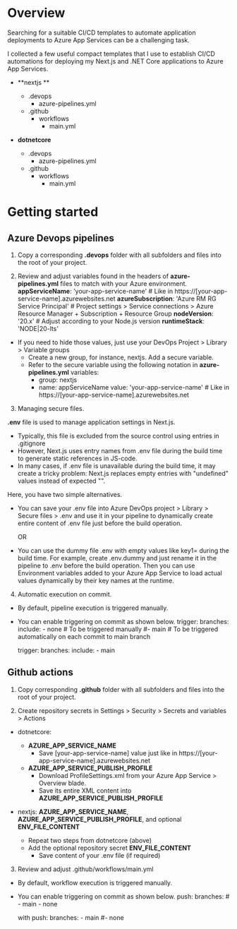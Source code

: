# Overview

Searching for a suitable CI/CD templates to automate application deployments to Azure App Services can be a challenging task.

I collected a few useful compact templates that I use to establish CI/CD automations for deploying my Next.js and .NET Core applications to Azure App Services.
- **nextjs **
  - .devops
    - azure-pipelines.yml
  - .github
    - workflows
      - main.yml

- **dotnetcore**
  - .devops
    - azure-pipelines.yml
  - .github
    - workflows
      - main.yml

# Getting started

## Azure Devops pipelines

1. Copy a corresponding **.devops** folder with all subfolders and files into the root of your project.

2. Review and adjust variables found in the headers of **azure-pipelines.yml** files to match with your Azure environment.
  **appServiceName**: 'your-app-service-name' # Like in https://[your-app-service-name].azurewebsites.net
  **azureSubscription**: 'Azure RM RG Service Principal' # Project settings > Service connections > Azure Resource Manager + Subscription + Resource Group
  **nodeVersion**: '20.x' # Adjust according to your Node.js version
  **runtimeStack**: 'NODE|20-lts'

  - If you need to hide those values, just use your DevOps Project > Library > Variable groups
    - Create a new group, for instance, nextjs. Add a secure variable.
    - Refer to the secure variable using the following notation in **azure-pipelines.yml**
      variables:
      - group: nextjs
      - name: appServiceName
        value: 'your-app-service-name' # Like in https://[your-app-service-name].azurewebsites.net
    
3. Managing secure files.

**.env** file is used to manage application settings in Next.js.
- Typically, this file is excluded from the source control using entries in .gitignore
- However, Next.js uses entry names from .env file during the build time to generate static references in JS-code.
- In many cases, if .env file is unavailable during the build time, it may create a tricky problem: 
  Next.js replaces empty entries with "undefined" values instead of expected "".

Here, you have two simple alternatives. 
- You can save your .env file into Azure DevOps project  > Library > Secure files > .env
  and use it in your pipeline to dynamically create entire content of .env file just before the build operation.
  
  OR
  
- You can use the dummy file .env with empty values like key1= during the build time. 
  For example, create .env.dummy and just rename it in the pipeline to .env before the build operation.
  Then you can use Environment variables added to your Azure App Service to load actual values dynamically by their key names at the runtime.

4. Automatic execution on commit.
- By default, pipeline execution is triggered manually.
- You can enable triggering on commit as shown below.
  trigger:
    branches:
      include:
        - none  # To be triggered manually
        \#- main # To be triggered automatically on each commit to main branch      

  trigger:
    branches:
      include:
        - main

## Github actions

1. Copy corresponding **.github** folder with all subfolders and files into the root of your project.

2. Create repository secrets in Settings > Security > Secrets and variables > Actions
- dotnetcore:
  - **AZURE_APP_SERVICE_NAME**
    - Save [your-app-service-name] value just like in https://[your-app-service-name].azurewebsites.net
   - **AZURE_APP_SERVICE_PUBLISH_PROFILE**
     - Download ProfileSettings.xml from your Azure App Service > Overview blade.
     - Save its entire XML content into **AZURE_APP_SERVICE_PUBLISH_PROFILE**

- nextjs: **AZURE_APP_SERVICE_NAME**,  **AZURE_APP_SERVICE_PUBLISH_PROFILE**, and optional **ENV_FILE_CONTENT**
  - Repeat two steps from dotnetcore (above)
  - Add the optional repository secret **ENV_FILE_CONTENT**
    - Save content of your .env file (if required)

3. Review and adjust .github/workflows/main.yml
- By default, workflow execution is triggered manually.
- You can enable triggering on commit as shown below.
  push:
    branches:
      \# - main
      - none
      
   with
  push:
    branches:
      - main
      \#- none
      
